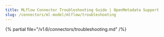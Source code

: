 ```yaml
---
title: MLflow Connector Troubleshooting Guide | OpenMetadata Support
slug: /connectors/ml-model/mlflow/troubleshooting
---
```


{% partial file="/v1.6/connectors/troubleshooting.md" /%}
